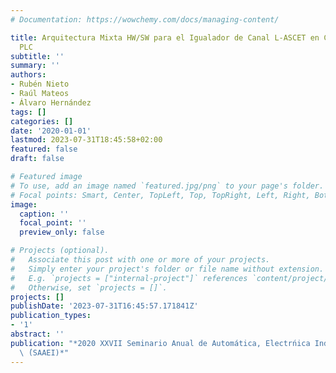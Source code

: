 ```yaml
---
# Documentation: https://wowchemy.com/docs/managing-content/

title: Arquitectura Mixta HW/SW para el Igualador de Canal L-ASCET en Comunicaciones
  PLC
subtitle: ''
summary: ''
authors:
- Rubén Nieto
- Raúl Mateos
- Álvaro Hernández
tags: []
categories: []
date: '2020-01-01'
lastmod: 2023-07-31T18:45:58+02:00
featured: false
draft: false

# Featured image
# To use, add an image named `featured.jpg/png` to your page's folder.
# Focal points: Smart, Center, TopLeft, Top, TopRight, Left, Right, BottomLeft, Bottom, BottomRight.
image:
  caption: ''
  focal_point: ''
  preview_only: false

# Projects (optional).
#   Associate this post with one or more of your projects.
#   Simply enter your project's folder or file name without extension.
#   E.g. `projects = ["internal-project"]` references `content/project/deep-learning/index.md`.
#   Otherwise, set `projects = []`.
projects: []
publishDate: '2023-07-31T16:45:57.171841Z'
publication_types:
- '1'
abstract: ''
publication: "*2020 XXVII Seminario Anual de Automática, Electrńica Industrial e Instrumentaci'\
  \ ́(SAAEI)*"
---
```


